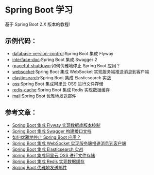 # Spring Boot 学习

基于 Spring Boot 2.X 版本的教程!

## 示例代码：

- [database-version-control](https://github.com/wupeixuan/SpringBoot-Learn/tree/master/database-version-control):Spring Boot 集成 Flyway
- [interface-doc](https://github.com/wupeixuan/SpringBoot-Learn/tree/master/interface-doc):Spring Boot 集成 Swagger 2
- [graceful-shutdown](https://github.com/wupeixuan/SpringBoot-Learn/tree/master/graceful-shutdown):如何优雅地停止 Spring Boot 应用？
- [websocket](https://github.com/wupeixuan/SpringBoot-Learn/tree/master/websocket):Spring Boot 集成 WebSocket 实现服务端推送消息到客户端
- [elasticsearch](https://github.com/wupeixuan/SpringBoot-Learn/tree/master/elasticsearch):Spring Boot 集成 Elasticsearch 实战
- [oss](https://github.com/wupeixuan/SpringBoot-Learn/tree/master/oss):Spring Boot 集成阿里云 OSS 进行文件存储
- [redis-cache](https://github.com/wupeixuan/SpringBoot-Learn/tree/master/redis-cache):Spring Boot 集成 Redis 实现数据缓存
- [mail](https://github.com/wupeixuan/SpringBoot-Learn/tree/master/mail):Spring Boot 优雅地发送邮件

## 参考文章：

- [Spring Boot 集成 Flyway 实现数据库版本控制](https://www.tianheyu.top/archives/database-version-control)
- [Spring Boot 集成 Swagger 构建接口文档](https://www.tianheyu.top/archives/springboot-swagger-interface-doc)
- [如何优雅地停止 Spring Boot 应用？](https://www.tianheyu.top/archives/springboot-graceful-shutdown)
- [Spring Boot 集成 WebSocket 实现服务端推送消息到客户端](https://www.tianheyu.top/archives/springboot-websocket)
- [Spring Boot 集成 Elasticsearch 实战](https://www.tianheyu.top/archives/springboot-elasticsearch) 
- [Spring Boot 集成阿里云 OSS 进行文件存储](https://www.tianheyu.top/archives/springboot-oss) 
- [Spring Boot 集成 Redis 实现数据缓存](https://www.tianheyu.top/archives/springboot-redis-cache) 
- [Spring Boot 优雅地发送邮件](https://www.tianheyu.top/archives/springboot-mail) 